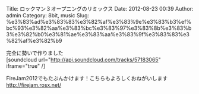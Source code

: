 Title: ロックマン３オープニングのリミックス
Date: 2012-08-23 00:39
Author: admin
Category: 8bit, music
Slug: %e3%83%ad%e3%83%83%e3%82%af%e3%83%9e%e3%83%b3%ef%bc%93%e3%82%aa%e3%83%bc%e3%83%97%e3%83%8b%e3%83%b3%e3%82%b0%e3%81%ae%e3%83%aa%e3%83%9f%e3%83%83%e3%82%af%e3%82%b9

完全に勢いで作りました  
[soundcloud url="http://api.soundcloud.com/tracks/57183065"
iframe="true" /]

FireJam2012でもたぶんかけます！こちらもよろしくおねがいします  
<http://firejam.rosx.net/>
